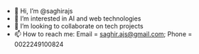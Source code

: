 - 👋 Hi, I’m @saghirajs
- 👀 I’m interested in AI and web technologies
- 💞️ I’m looking to collaborate on tech projects
- 📫 How to reach me: Email = saghir.ajs@gmail.com; Phone = 0022249100824
